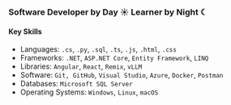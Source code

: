 ### Software Developer by Day ☀ Learner by Night ☾

#### Key Skills 
- Languages: `.cs`, `.py`, `.sql`, `.ts`, `.js`, `.html`, `.css`
- Frameworks: `.NET`, `ASP.NET Core`, `Entity Framework`, `LINQ`
- Libraries: `Angular`, `React`, `Remix`, `vLLM`
- Software: `Git, GitHub`, `Visual Studio`, `Azure`, `Docker`, `Postman`
- Databases: `Microsoft SQL Server`
- Operating Systems: `Windows`, `Linux`, `macOS`
